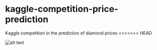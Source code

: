# kaggle-competition-price-prediction
Kaggle competition in the prediction of diamond prices 
<<<<<<< HEAD

![alt text](diamond_presentation.jpg)



